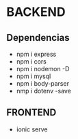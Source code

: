 # BACKEND
## Dependencias
- npm i express
- npm i cors
- npm i nodemon -D
- npm i mysql
- npm i body-parser
- nmp i dotenv -save

## FRONTEND
- ionic serve
